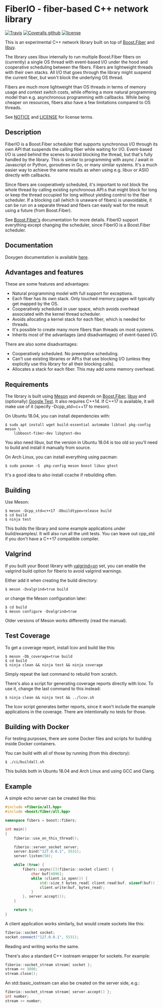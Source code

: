 FiberIO - fiber-based C++ network library
=========================================

[![Travis](https://img.shields.io/travis/hampus/fiberio.svg)](https://travis-ci.org/hampus/fiberio)
[![Coveralls github](https://img.shields.io/coveralls/github/hampus/fiberio.svg)](https://coveralls.io/github/hampus/fiberio)
[![license](https://img.shields.io/github/license/hampus/fiberio.svg)](http://www.apache.org/licenses/LICENSE-2.0)

This is an experimental C++ network library built on top of
[Boost.Fiber](https://www.boost.org/doc/libs/release/libs/fiber/doc/html/index.html)
and [libuv](http://libuv.org/).

The library uses libuv internally to run multiple Boost.Fiber fibers on
(currently) a single OS thread with event-based I/O under the hood and
cooperative scheduling between the fibers. Fibers are lightweight threads with
their own stacks. All I/O that goes through the library might suspend the
current fiber, but won't block the underlying OS thread.

Fibers are much more lightweight than OS threads in terms of memory usage and
context switch costs, while offering a more natural programming model than e.g.
asynchronous programming with callbacks. While being cheaper on resources,
fibers also have a few limitations compared to OS threads.

See [NOTICE](NOTICE) and [LICENSE](LICENSE) for license terms.


Description
-----------

FiberIO is a Boost.Fiber scheduler that supports synchronous I/O through its own
API that suspends the calling fiber while waiting for I/O. Event-based I/O is
used behind the scenes to avoid blocking the thread, but that's fully handled by
the library. This is similar to programming with async / await in Javascript or
Python, goroutines in Go, or many similar systems. It's a much easier way to
achieve the same results as when using e.g. libuv or ASIO directly with
callbacks.

Since fibers are cooperatively scheduled, it's important to not block the whole
thread by calling existing synchronous API:s that might block for long or keep
the thread occupied for long without yielding control to the fiber scheduler. If
a blocking call (which is unaware of fibers) is unavoidable, it can be run on a
separate thread and fibers can easily wait for the result using a future (from
Boost.Fiber).

See
[Boost.Fiber's](https://www.boost.org/doc/libs/release/libs/fiber/doc/html/index.html)
documentation for more details. FiberIO support everything except changing the
scheduler, since FiberIO is a Boost.Fiber scheduler.


Documentation
-------------

Doxygen documentation is available
[here](https://hampus.github.io/fiberio/html/).


Advantages and features
-----------------------

These are some features and advantages:
* Natural programming model with full support for exceptions.
* Each fiber has its own stack. Only touched memory pages will typically get
  mapped by the OS.
* Cooperatively scheduled in user space, which avoids overhead associated with
  the kernel thread scheduler.
* Avoids allocating a kernel stack for each fiber, which is needed for threads.
* It's possible to create many more fibers than threads on most systems.
* Inherits most of the advantages (and disadvantages) of event-based I/O.

There are also some disadvantages:
* Cooperatively scheduled. No preemptive scheduling.
* Can't use existing libraries or API:s that use blocking I/O (unless they
  explicitly use this library for all their blocking calls).
* Allocates a stack for each fiber. This may add some memory overhead.


Requirements
------------

The library is built using [Meson](http://mesonbuild.com/) and depends on [Boost.Fiber](https://www.boost.org/doc/libs/release/libs/fiber/doc/html/index.html),
[libuv](http://libuv.org/) and (optionally)
[Google Test](https://github.com/google/googletest). It also requires C++14. If
C++17 is available, it will make use of it (specify -Dcpp_std=c++17 to meson).

On Ubuntu 18.04, you can install dependencies with:

    $ sudo apt install wget build-essential automake libtool pkg-config meson \
        libboost-fiber-dev libgtest-dev

You also need libuv, but the version in Ubuntu 18.04 is too old so you'll need
to build and install it manually from source.

On Arch Linux, you can install everything using pacman:

    $ sudo pacman -S  pkg-config meson boost libuv gtest

It's a good idea to also install ccache if rebuilding often.


Building
--------

Use Meson:

    $ meson -Dcpp_std=c++17 -Dbuildtype=release build
    $ cd build
    $ ninja test

This builds the library and some example applications under build/examples/. It
will also run all the unit tests. You can leave out cpp_std if you don't have
a C++17 compatible compiler.


Valgrind
--------

If you built your Boost library with
[valgrind=on](https://www.boost.org/doc/libs/release/libs/context/doc/html/context/stack/valgrind.html)
set, you can enable the valgrind build option for fiberio to avoid valgrind
warnings.

Either add it when creating the build directory:

    $ meson -Dvalgrind=true build

or change the Meson configuration later:

    $ cd build
    $ meson configure -Dvalgrind=true

Older versions of Meson works differently (read the manual).


Test Coverage
-------------

To get a coverage report, install lcov and build like this:

    $ meson -Db_coverage=true build
    $ cd build
    $ ninja clean && ninja test && ninja coverage

Simply repeat the last command to rebuild from scratch.

There's also a script for generating coverage reports directly with lcov. To
use it, change the last command to this instead:

    $ ninja clean && ninja test && ../lcov.sh

The lcov script generates better reports, since it won't include the example
applications in the coverage. There are intentionally no tests for those.


Building with Docker
--------------------

For testing purposes, there are some Docker files and scripts for building
inside Docker containers.

You can build with all of those by running (from this directory):

    $ ./ci/buildall.sh

This builds both in Ubuntu 18.04 and Arch Linux and using GCC and Clang.


Example
-------

A simple echo server can be created like this:

```c++
#include <fiberio/all.hpp>
#include <boost/fiber/all.hpp>

namespace fibers = boost::fibers;

int main()
{
    fiberio::use_on_this_thread();

    fiberio::server_socket server;
    server.bind("127.0.0.1", 5531);
    server.listen(50);

    while (true) {
        fibers::async([](fiberio::socket client) {
            char buf[4096];
            while (client.is_open()) {
                std::size_t bytes_read{ client.read(buf, sizeof(buf)) };
                client.write(buf, bytes_read);
            }
        }, server.accept());
    }

    return 0;
}
```

A client application works similarly, but would create sockets like this:

```c++
fiberio::socket socket;
socket.connect("127.0.0.1", 5531);
```

Reading and writing works the same.

There's also a standard C++ iostream wrapper for sockets. For example:

```c++
fiberio::socket_stream stream{ socket };
stream << 3000;
stream.close();
```

An std::basic_iostream can also be created on the server side, e.g.:
```c++
fiberio::socket_stream stream{ server.accept() };
int number;
stream >> number;
```
